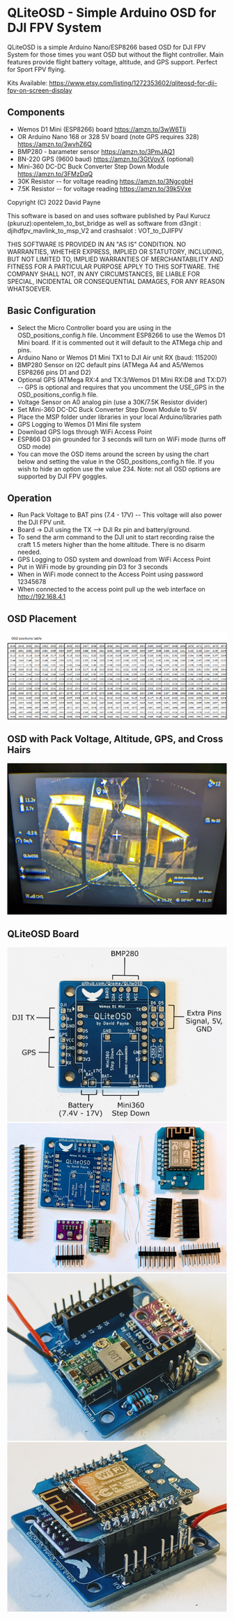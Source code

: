 # QLiteOSD - Simple Arduino OSD for DJI FPV System

QLiteOSD is a simple Arduino Nano/ESP8266 based OSD for DJI FPV System for those times you want OSD but without the flight controller.  Main features provide flight battery voltage, altitude, and GPS support.  Perfect for Sport FPV flying.

Kits Available:  https://www.etsy.com/listing/1272353602/qliteosd-for-dji-fpv-on-screen-display

## Components
* Wemos D1 Mini (ESP8266) board https://amzn.to/3wW6TIj
* OR Arduino Nano 168 or 328 5V board (note GPS requires 328) https://amzn.to/3wvhZ6Q
* BMP280 - barameter sensor https://amzn.to/3PmJAQ1
* BN-220 GPS (9600 baud) https://amzn.to/3GtVovX (optional)
* Mini-360 DC-DC Buck Converter Step Down Module https://amzn.to/3FMzDqQ
* 30K Resistor -- for voltage reading https://amzn.to/3NgcgbH
* 7.5K Resistor -- for voltage reading https://amzn.to/39k5Vxe

Copyright (C) 2022 David Payne  
 
This software is based on and uses software published by Paul Kurucz (pkuruz):opentelem_to_bst_bridge
as well as software from d3ngit : djihdfpv_mavlink_to_msp_V2
and crashsalot : VOT_to_DJIFPV
  
THIS SOFTWARE IS PROVIDED IN AN "AS IS" CONDITION. NO WARRANTIES,
WHETHER EXPRESS, IMPLIED OR STATUTORY, INCLUDING, BUT NOT LIMITED
TO, IMPLIED WARRANTIES OF MERCHANTABILITY AND FITNESS FOR A
PARTICULAR PURPOSE APPLY TO THIS SOFTWARE. THE COMPANY SHALL NOT,
IN ANY CIRCUMSTANCES, BE LIABLE FOR SPECIAL, INCIDENTAL OR
CONSEQUENTIAL DAMAGES, FOR ANY REASON WHATSOEVER.
 
## Basic Configuration
* Select the Micro Controller board you are using in the OSD_positions_config.h file.  Uncomment ESP8266 to use the Wemos D1 Mini board.  If it is commented out it will default to the ATMega chip and pins.
* Arduino Nano or Wemos D1 Mini TX1 to DJI Air unit RX (baud: 115200)
* BMP280 Sensor on I2C default pins (ATMega A4 and A5/Wemos ESP8266 pins D1 and D2)
* Optional GPS (ATMega RX:4 and TX:3/Wemos D1 Mini RX:D8 and TX:D7) -- GPS is optional and requires that you uncomment the USE_GPS in the OSD_positions_config.h file.
* Voltage Sensor on A0 analog pin (use a 30K/7.5K Resistor divider)
* Set Mini-360 DC-DC Buck Converter Step Down Module to 5V
* Place the MSP folder under libraries in your local Arduino/libraries path  
* GPS Logging to Wemos D1 Mini file system
* Download GPS logs through WiFi Access Point
* ESP866 D3 pin grounded for 3 seconds will turn on WiFi mode (turns off OSD mode)
* You can move the OSD items around the screen by using the chart below and setting the value in the OSD_positions_config.h file.  If you wish to hide an option use the value 234.  Note: not all OSD options are supported by DJI FPV goggles.
 
## Operation
* Run Pack Voltage to BAT pins (7.4 - 17V) -- This voltage will also power the DJI FPV unit.
* Board -> DJI using the TX --> DJI Rx pin and battery/ground.
* To send the arm command to the DJI unit to start recording raise the craft 1.5 meters higher than the home altitude.  There is no disarm needed.
* GPS Logging to OSD system and download from WiFi Access Point
* Put in WiFi mode by grounding pin D3 for 3 seconds
* When in WiFi mode connect to the Access Point using password 12345678 
* When connected to the access point pull up the web interface on http://192.168.4.1
 
## OSD Placement
![QLiteOSD initial Testing](/images/OSD_positions.png)  

## OSD with Pack Voltage, Altitude, GPS, and Cross Hairs
![QLiteOSD Preview](/images/PXL_20220612_040647213.jpg)  

## QLiteOSD Board
![QLiteOSD v1.0 Board Diagram](/images/PXL_20220613_010941035.jpg)  
![QLiteOSD Basic Kit](/images/PXL_20220612_231228968.jpg)  
![QLiteOSD Basic Kit](/images/PXL_20220613_004957916.jpg)  
![QLiteOSD Basic Kit](/images/PXL_20220613_010424662.jpg)  

